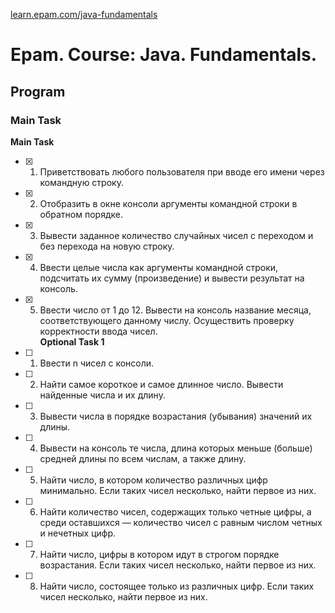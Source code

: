 [learn.epam.com/java-fundamentals](https://learn.epam.com/detailsPage?id=2dc581e5-a788-4737-9730-183dfef41e5f)
# Epam. Course: Java. Fundamentals.
## Program       
### Main Task    
**Main Task**    
- [X] 1. Приветствовать любого пользователя при вводе его имени через командную строку.    
- [X] 2. Отобразить в окне консоли аргументы командной строки в обратном порядке.    
- [X] 3. Вывести заданное количество случайных чисел с переходом и без перехода на новую строку.    
- [X] 4. Ввести целые числа как аргументы командной строки, подсчитать их сумму (произведение) и вывести результат на консоль.    
- [X] 5. Ввести число от 1 до 12. Вывести на консоль название месяца, соответствующего данному числу. Осуществить проверку корректности ввода чисел.    
**Optional Task 1**    
    
- [ ] 1. Ввести n чисел с консоли.
- [ ] 2. Найти самое короткое и самое длинное число. Вывести найденные числа и их длину.
- [ ] 3. Вывести числа в порядке возрастания (убывания) значений их длины.
- [ ] 4. Вывести на консоль те числа, длина которых меньше (больше) средней длины по всем числам, а также длину.
- [ ] 5. Найти число, в котором количество различных цифр минимально. Если таких чисел несколько, найти первое из них.
- [ ] 6. Найти количество чисел, содержащих только четные цифры, а среди оставшихся — количество чисел с равным числом четных и нечетных цифр.
- [ ] 7. Найти число, цифры в котором идут в строгом порядке возрастания. Если таких чисел несколько, найти первое из них.
- [ ] 8. Найти число, состоящее только из различных цифр. Если таких чисел несколько, найти первое из них.
